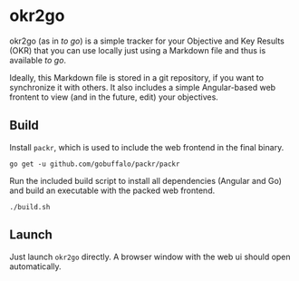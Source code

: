 # okr2go

okr2go (as in *to go*)  is a simple tracker for your Objective and Key Results (OKR) that you can use locally just using a Markdown file and thus is available *to go*.

Ideally, this Markdown file is stored in a git repository, if you want to synchronize it with others. It also includes a simple Angular-based web frontent to view (and in the future, edit) your objectives.

## Build

Install `packr`, which is used to include the web frontend in the final binary.

```
go get -u github.com/gobuffalo/packr/packr
```

Run the included build script to install all dependencies (Angular and Go) and build an executable with the packed web frontend.

```
./build.sh
```

## Launch

Just launch `okr2go` directly. A browser window with the web ui should open automatically.
